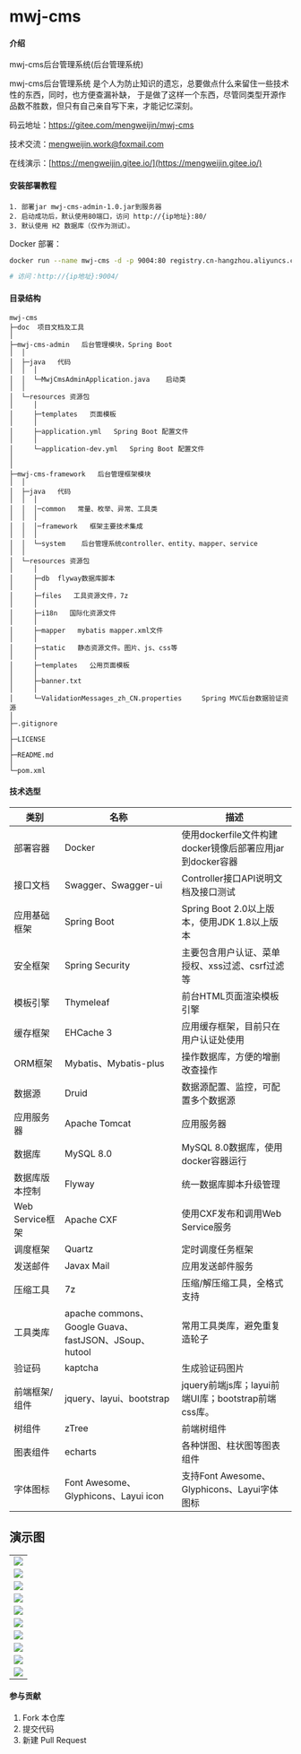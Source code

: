 # mwj-cms

#### 介绍
mwj-cms后台管理系统(后台管理系统)

mwj-cms后台管理系统 是个人为防止知识的遗忘，总要做点什么来留住一些技术性的东西，同时，也方便查漏补缺， 于是做了这样一个东西，尽管同类型开源作品数不胜数，但只有自己亲自写下来，才能记忆深刻。

码云地址：https://gitee.com/mengweijin/mwj-cms

技术交流：mengweijin.work@foxmail.com

在线演示：[https://mengweijin.gitee.io/](https://mengweijin.gitee.io/)


#### 安装部署教程
```
1. 部署jar mwj-cms-admin-1.0.jar到服务器
2. 启动成功后，默认使用80端口，访问 http://{ip地址}:80/
3. 默认使用 H2 数据库（仅作为测试）。
```
Docker 部署：
```bash
docker run --name mwj-cms -d -p 9004:80 registry.cn-hangzhou.aliyuncs.com/mengweijin/mwj-cms:latest

# 访问：http://{ip地址}:9004/
```

#### 目录结构
```
mwj-cms
├─doc  项目文档及工具
│
├─mwj-cms-admin   后台管理模块，Spring Boot
│  │
│  ├─java   代码
│  │  │
│  │  └─MwjCmsAdminApplication.java    启动类
│  │ 
│  └─resources 资源包
│     │
│     ├─templates   页面模板
│     │
│     ├─application.yml   Spring Boot 配置文件
│     │
│     └─application-dev.yml   Spring Boot 配置文件
│
│
├─mwj-cms-framework   后台管理框架模块
│  │
│  ├─java   代码
│  │  │
│  │  │─common   常量、枚举、异常、工具类
│  │  │
│  │  │─framework   框架主要技术集成
│  │  │
│  │  └─system    后台管理系统controller、entity、mapper、service
│  │ 
│  └─resources 资源包
│     │
│     ├─db  flyway数据库脚本
│     │
│     ├─files   工具资源文件，7z
│     │
│     ├─i18n   国际化资源文件
│     │
│     ├─mapper   mybatis mapper.xml文件
│     │
│     ├─static   静态资源文件。图片、js、css等
│     │
│     ├─templates   公用页面模板
│     │
│     ├─banner.txt
│     │
│     └─ValidationMessages_zh_CN.properties     Spring MVC后台数据验证资源
│
├─.gitignore
│
├─LICENSE
│
├─README.md
│
└─pom.xml 

```
#### 技术选型

类别|名称|描述
------|------|------
部署容器			 |   Docker										|	使用dockerfile文件构建docker镜像后部署应用jar到docker容器
接口文档			 |   Swagger、Swagger-ui							|	Controller接口API说明文档及接口测试
应用基础框架		 |   Spring Boot								|	Spring Boot 2.0以上版本，使用JDK 1.8以上版本
安全框架			 |   Spring Security							|	主要包含用户认证、菜单授权、xss过滤、csrf过滤等
模板引擎			 |   Thymeleaf									|	前台HTML页面渲染模板引擎
缓存框架			 |   EHCache 3									|	应用缓存框架，目前只在用户认证处使用
ORM框架			 |	 Mybatis、Mybatis-plus						|	操作数据库，方便的增删改查操作
数据源			 |	 Druid										|	数据源配置、监控，可配置多个数据源
应用服务器		 |	 Apache Tomcat								|	应用服务器
数据库			 |	 MySQL 8.0									|	MySQL 8.0数据库，使用docker容器运行
数据库版本控制	 |	 Flyway										|	统一数据库脚本升级管理
Web Service框架	 |	 Apache CXF									|	使用CXF发布和调用Web Service服务
调度框架			 |   Quartz										|	定时调度任务框架
发送邮件			 |   Javax Mail									|	应用发送邮件服务
压缩工具			 |   7z											|	压缩/解压缩工具，全格式支持
工具类库			 |   apache commons、Google Guava、fastJSON、JSoup、hutool			|	常用工具类库，避免重复造轮子
验证码			 |	kaptcha										|	生成验证码图片
前端框架/组件		 |   jquery、layui、bootstrap					|	jquery前端js库；layui前端UI库；bootstrap前端css库。
树组件			 |	zTree										|	前端树组件
图表组件			 |   echarts									|	各种饼图、柱状图等图表组件
字体图标			 |    Font Awesome、Glyphicons、Layui icon		|	支持Font Awesome、Glyphicons、Layui字体图标

## 演示图

<table>
    <tr>
        <td><img src="https://images.gitee.com/uploads/images/2019/0207/132019_ffd53c1a_1644072.png"/></td>   
    </tr>
    <tr>
        <td><img src="https://images.gitee.com/uploads/images/2019/0207/132044_62f7b906_1644072.png"/></td>
    </tr>
    <tr>
        <td><img src="https://images.gitee.com/uploads/images/2019/0207/132058_1e6ec69c_1644072.png"/></td>
    </tr>
    <tr>
        <td><img src="https://images.gitee.com/uploads/images/2019/0207/132112_c86bdd95_1644072.png"/></td>
    </tr>
    <tr>
        <td><img src="https://images.gitee.com/uploads/images/2019/0207/132523_f2aa4b22_1644072.png"/></td>
    </tr>
    <tr>
        <td><img src="https://images.gitee.com/uploads/images/2019/0207/132142_480819e8_1644072.png"/></td>
    </tr>
    <tr>
        <td><img src="https://images.gitee.com/uploads/images/2019/0207/132155_e1206597_1644072.png"/></td>
    </tr>
    <tr>
        <td><img src="https://images.gitee.com/uploads/images/2019/0207/132207_a2525626_1644072.png"/></td>
    </tr>
	<tr>
        <td><img src="https://images.gitee.com/uploads/images/2019/0207/132552_7ca9f651_1644072.png"/></td>
    </tr>
    <tr>
        <td><img src="https://images.gitee.com/uploads/images/2019/0207/132235_0f042054_1644072.png"/></td>
    </tr>
</table>

#### 参与贡献

1. Fork 本仓库
2. 提交代码
3. 新建 Pull Request

